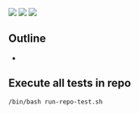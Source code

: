 ![](https://img.shields.io/badge/language-shell-blue)
![](https://img.shields.io/badge/technology-docker,%20kubernetes-blue)
![](https://img.shields.io/badge/development%20year-2020-orange)

## Outline

- 

## Execute all tests in repo

`/bin/bash run-repo-test.sh`
